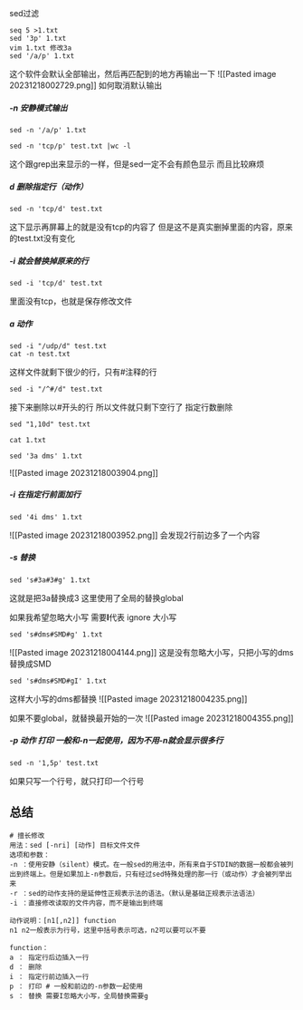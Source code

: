 sed过滤
```
seq 5 >1.txt
sed '3p' 1.txt
vim 1.txt 修改3a
sed '/a/p' 1.txt
```
这个软件会默认全部输出，然后再匹配到的地方再输出一下
![[Pasted image 20231218002729.png]]
如何取消默认输出
##### -n 安静模式输出
```
sed -n '/a/p' 1.txt
```

```
sed -n 'tcp/p' test.txt |wc -l
```
这个跟grep出来显示的一样，但是sed一定不会有颜色显示
而且比较麻烦

##### d 删除指定行（动作）
```
sed -n 'tcp/d' test.txt
```
这下显示再屏幕上的就是没有tcp的内容了
但是这不是真实删掉里面的内容，原来的test.txt没有变化

##### -i 就会替换掉原来的行
```
sed -i 'tcp/d' test.txt
```
里面没有tcp，也就是保存修改文件

##### a 动作

```
sed -i "/udp/d" test.txt
cat -n test.txt
```
这样文件就剩下很少的行，只有#注释的行
```
sed -i "/^#/d" test.txt
```
接下来删除以#开头的行
所以文件就只剩下空行了
指定行数删除
```
sed "1,10d" test.txt
```

```
cat 1.txt
```
```
sed '3a dms' 1.txt
```
![[Pasted image 20231218003904.png]]

##### -i 在指定行前面加行
```
sed '4i dms' 1.txt
```
![[Pasted image 20231218003952.png]]
会发现2行前边多了一个内容

##### -s 替换
```
sed 's#3a#3#g' 1.txt
```
这就是把3a替换成3
这里使用了全局的替换global

如果我希望忽略大小写 需要**I**代表 ignore 大小写
```
sed 's#dms#SMD#g' 1.txt
```
![[Pasted image 20231218004144.png]]
这是没有忽略大小写，只把小写的dms替换成SMD
```
sed 's#dms#SMD#gI' 1.txt
```
这样大小写的dms都替换
![[Pasted image 20231218004235.png]]

如果不要global，就替换最开始的一次
![[Pasted image 20231218004355.png]]

##### -p 动作 打印 一般和-n一起使用，因为不用-n就会显示很多行

```
sed -n '1,5p' test.txt
```
如果只写一个行号，就只打印一个行号






## 总结
```
# 擅长修改
用法：sed [-nri] [动作] 目标文件文件
选项和参数：
-n ：使用安静（silent）模式。在一般sed的用法中，所有来自于STDIN的数据一般都会被列出到终端上。但是如果加上-n参数后，只有经过sed特殊处理的那一行（或动作）才会被列举出来
-r ：sed的动作支持的是延伸性正规表示法的语法。（默认是基础正规表示法语法）
-i ：直接修改读取的文件内容，而不是输出到终端

动作说明：[n1[,n2]] function
n1 n2一般表示为行号，这里中括号表示可选，n2可以要可以不要

function：
a ： 指定行后边插入一行
d ： 删除
i ： 指定行前边插入一行
p ： 打印 # 一般和前边的-n参数一起使用
s ： 替换 需要I忽略大小写，全局替换需要g
```